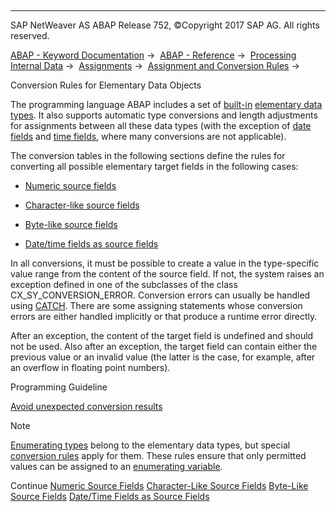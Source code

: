   

* * *

SAP NetWeaver AS ABAP Release 752, ©Copyright 2017 SAP AG. All rights reserved.

[ABAP - Keyword Documentation](javascript:call_link\('abenabap.htm'\)) →  [ABAP - Reference](javascript:call_link\('abenabap_reference.htm'\)) →  [Processing Internal Data](javascript:call_link\('abenabap_data_working.htm'\)) →  [Assignments](javascript:call_link\('abenvalue_assignments.htm'\)) →  [Assignment and Conversion Rules](javascript:call_link\('abenconversion_rules.htm'\)) → 

Conversion Rules for Elementary Data Objects

The programming language ABAP includes a set of [built-in](javascript:call_link\('abenbuilt_in_types_complete.htm'\)) [elementary data types](javascript:call_link\('abenelementary_data_type_glosry.htm'\) "Glossary Entry"). It also supports automatic type conversions and length adjustments for assignments between all these data types (with the exception of [date fields](javascript:call_link\('abendate_field_glosry.htm'\) "Glossary Entry") and [time fields](javascript:call_link\('abentime_field_glosry.htm'\) "Glossary Entry"), where many conversions are not applicable).

The conversion tables in the following sections define the rules for converting all possible elementary target fields in the following cases:

-   [Numeric source fields](javascript:call_link\('abennumeric_source_fields.htm'\))

-   [Character-like source fields](javascript:call_link\('abencharacter_source_fields.htm'\))

-   [Byte-like source fields](javascript:call_link\('abenbyte_source_fields.htm'\))

-   [Date/time fields as source fields](javascript:call_link\('abendate_time_source_fields.htm'\))

In all conversions, it must be possible to create a value in the type-specific value range from the content of the source field. If not, the system raises an exception defined in one of the subclasses of the class CX\_SY\_CONVERSION\_ERROR. Conversion errors can usually be handled using [CATCH](javascript:call_link\('abapcatch_try.htm'\)). There are some assigning statements whose conversion errors are either handled implicitly or that produce a runtime error directly.

After an exception, the content of the target field is undefined and should not be used. Also after an exception, the target field can contain either the previous value or an invalid value (the latter is the case, for example, after an overflow in floating point numbers).

Programming Guideline

[Avoid unexpected conversion results](javascript:call_link\('abenuse_conversion_rules_guidl.htm'\) "Guideline")

Note

[Enumerating types](javascript:call_link\('abenenumerated_type_glosry.htm'\) "Glossary Entry") belong to the elementary data types, but special [conversion rules](javascript:call_link\('abenconversion_enumerated.htm'\)) apply for them. These rules ensure that only permitted values can be assigned to an [enumerating variable](javascript:call_link\('abenenumerated_variable_glosry.htm'\) "Glossary Entry").

Continue
[Numeric Source Fields](javascript:call_link\('abennumeric_source_fields.htm'\))
[Character-Like Source Fields](javascript:call_link\('abencharacter_source_fields.htm'\))
[Byte-Like Source Fields](javascript:call_link\('abenbyte_source_fields.htm'\))
[Date/Time Fields as Source Fields](javascript:call_link\('abendate_time_source_fields.htm'\))